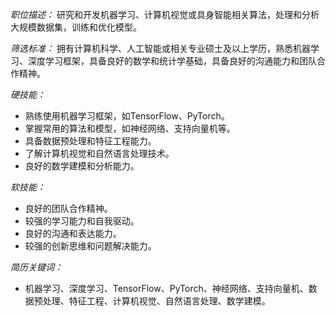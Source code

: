 *职位描述：* 研究和开发机器学习、计算机视觉或具身智能相关算法，处理和分析大规模数据集，训练和优化模型。

*筛选标准：* 拥有计算机科学、人工智能或相关专业硕士及以上学历，熟悉机器学习、深度学习框架，具备良好的数学和统计学基础，具备良好的沟通能力和团队合作精神。

*硬技能：*
- 熟练使用机器学习框架，如TensorFlow、PyTorch。
- 掌握常用的算法和模型，如神经网络、支持向量机等。
- 具备数据预处理和特征工程能力。
- 了解计算机视觉和自然语言处理技术。
- 良好的数学建模和分析能力。

*软技能：*
- 良好的团队合作精神。
- 较强的学习能力和自我驱动。
- 良好的沟通和表达能力。
- 较强的创新思维和问题解决能力。

*简历关键词：*
- 机器学习、深度学习、TensorFlow、PyTorch、神经网络、支持向量机、数据预处理、特征工程、计算机视觉、自然语言处理、数学建模。

